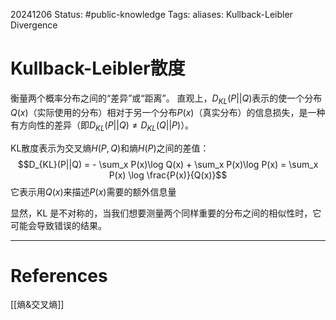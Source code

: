 20241206
Status: #public-knowledge
Tags: 
aliases: Kullback-Leibler Divergence
# Kullback-Leibler散度
衡量两个概率分布之间的“差异”或“距离”。
直观上，$D_{KL}(P||Q)$表示的使一个分布$Q(x)$（实际使用的分布）相对于另一个分布$P(x)$（真实分布）的信息损失，是一种有方向性的差异（即$D_{KL}(P||Q) \neq D_{KL}(Q||P)$）。

KL散度表示为交叉熵$H(P,Q)$和熵$H(P)$之间的差值：
$$D_{KL}(P||Q) = - \sum_x P(x)\log Q(x) + \sum_x P(x)\log P(x) = \sum_x P(x) \log \frac{P(x)}{Q(x)}$$
它表示用$Q(x)$来描述$P(x)$需要的额外信息量

显然，KL 是不对称的，当我们想要测量两个同样重要的分布之间的相似性时，它可能会导致错误的结果。

---
# References
[[熵&交叉熵]]

